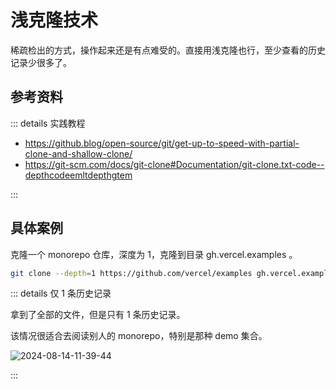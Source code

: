 # 浅克隆技术

稀疏检出的方式，操作起来还是有点难受的。直接用浅克隆也行，至少查看的历史记录少很多了。

## 参考资料

::: details 实践教程

- https://github.blog/open-source/git/get-up-to-speed-with-partial-clone-and-shallow-clone/
- https://git-scm.com/docs/git-clone#Documentation/git-clone.txt-code--depthcodeemltdepthgtem

:::

## 具体案例

克隆一个 monorepo 仓库，深度为 1，克隆到目录 gh.vercel.examples 。

```bash
git clone --depth=1 https://github.com/vercel/examples gh.vercel.examples
```

::: details 仅 1 条历史记录

拿到了全部的文件，但是只有 1 条历史记录。

该情况很适合去阅读别人的 monorepo，特别是那种 demo 集合。

![2024-08-14-11-39-44](https://gh-img-store.ruan-cat.com/img/2024-08-14-11-39-44.png)

:::
